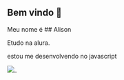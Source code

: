 ## Bem vindo  🖤 

 Meu nome é ## Alison 
 
 Etudo na alura.

  estou me desenvolvendo no javascript


![_](https://media1.tenor.com/m/LY1SSPItsl8AAAAC/pedro-pedro-flamengo.gif)
